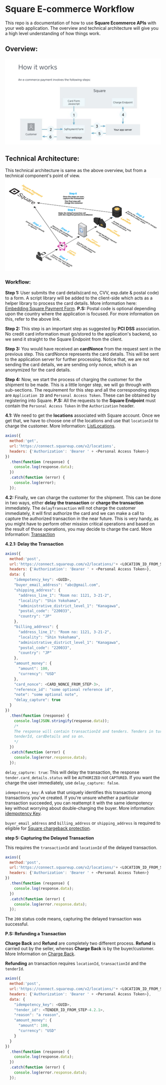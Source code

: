 # Square E-commerce Workflow
This repo is a documentation of how to use **Square Ecommerce APIs** with your web application. The overview and technical architecture will give you a high level understanding of how things work.

## Overview:
![Overview](https://raw.githubusercontent.com/lakshmantgld/square-Ecommerce-Workflow/master/readmeFiles/overview.png)

## Technical Architecture:
This technical architecture is same as the above overview, but from a technical component's point of view.
![Architecture Diagram](https://raw.githubusercontent.com/lakshmantgld/square-Ecommerce-Workflow/master/readmeFiles/architecture.png)

### Workflow:
**Step 1:** User submits the card details(card no, CVV, exp.date & postal code) to a form. A script library will be added to the client-side which acts as a helper library to process the card details. More information here: [Embedding Square Payment Form](https://docs.connect.squareup.com/articles/adding-payment-form). **P.S:** Postal code is optional depending upon the country where the application is focused. For more information on this, refer to the above link.

**Step 2:** This step is an important step as suggested by **PCI DSS** association. No credit card information must go/stored to the application's backend, so we send it straight to the Square Endpoint from the client.

**Step 3:** You would have received an **cardNonce** from the request sent in the previous step. This cardNonce represents the card details. This will be sent to the application server for further processing. Notice that, we are not sending the card details, we are sending only nonce, which is an anonymized for the card details.

**Step 4:** Now, we start the process of charging the customer for the shipment to be made. This is a little longer step, we will go through with sub-sections. The requirement for this step and all the corresponding steps are `Application ID` and `Personal Access Token`. These can be obtained by registering into Square. **P.S:** All the requests to the **Square Endpoint** must contain the `Personal Access Token` in the `Authorization` header.

**4.1:** We need to get the **locations** associated with Square account. Once we get that, we have to choose one of the locations and use that `locationId` to charge the customer. More Information: [ListLocations](https://docs.connect.squareup.com/api/connect/v2#endpoint-listlocations).

```js
axios({
  method:'get',
  url:'https://connect.squareup.com/v2/locations',
  headers: {'Authorization': 'Bearer ' + <Personal Access Token>}
})
  .then(function (response) {
    console.log(response.data);
  })
  .catch(function (error) {
    console.log(error);
  });
```

**4.2:** Finally, we can charge the customer for the shipment. This can be done in two ways, either **delay the transaction** or **charge the transaction** immediately. The `delayTransaction` will not charge the customer immediately, it will first authorize the card and we can make a call to capture the authorized transaction in the near future. This is very handy, as you might have to perform other mission critical operations and based on the result of those operations, you may decide to charge the card. More Information: [Transaction](https://docs.connect.squareup.com/api/connect/v2#endpoint-charge)

**4.2.1: Delay the Transaction**

```js
axios({
  method:'post',
  url:'https://connect.squareup.com/v2/locations/'+ <LOCATION_ID_FROM_STEP-4.1> + '/transactions',
  headers: {'Authorization': 'Bearer ' + <Personal Access Token>},
  data: {
    "idempotency_key": <GUID>,
    "buyer_email_address": "abc@gmail.com",
    "shipping_address": {
      "address_line_1": "Room no: 1121, 3-21-2",
      "locality": "Shin Yokohama",
      "administrative_district_level_1": "Kanagawa",
      "postal_code": "220033",
      "country": "JP"
    },
    "billing_address": {
      "address_line_1": "Room no: 1121, 3-21-2",
      "locality": "Shin Yokohama",
      "administrative_district_level_1": "Kanagawa",
      "postal_code": "220033",
      "country": "JP"
    },
    "amount_money": {
      "amount": 100,
      "currency": "USD"
    },
    "card_nonce": <CARD_NONCE_FROM_STEP-3>,
    "reference_id": "some optional reference id",
    "note": "some optional note",
    "delay_capture": true
  }
})
  .then(function (response) {
    console.log(JSON.stringify(response.data));
    /*
    The response will contain transactionId and tenders. Tenders in turn will contain
    tenderId, cardDetails and so on.
    */
  })
  .catch(function (error) {
    console.log(error.response.data);
  });
```
`delay_capture: true`: This will delay the transaction, the response `tender.card_details.status` will be `AUTHORIZED` not `CAPTURED`. If you want the charge the user immediately, use `delay_capture: false`.

`idempotency_key`: A value that uniquely identifies this transaction among transactions you've created. If you're unsure whether a particular transaction succeeded, you can reattempt it with the same idempotency key without worrying about double-charging the buyer. More information: [idempotency Key](https://docs.connect.squareup.com/api/connect/v2#idempotencykeys).

`buyer_email_address` and `billing_address` or `shipping_address` is required to eligible for [Square chargeback protection](https://squareup.com/help/article/5394).

**step 5: Capturing the Delayed Transaction**

This requires the `transactionId` and `locationId` of the delayed transaction.

```js
axios({
  method:'post',
  url:'https://connect.squareup.com/v2/locations/'+ <LOCATION_ID_FROM_STEP-4.1> + '/transactions/' + <TRANSACTION_ID_FROM_STEP-4.2.1> + '/capture',
  headers: {'Authorization': 'Bearer ' + <Personal Access Token>}
})
  .then(function (response) {
    console.log(response.data);
  })
  .catch(function (error) {
    console.log(error.response.data);
  });
```

The `200` status code means, capturing the delayed transaction was successful.

**P.S: Refunding a Transaction**

**Charge Back** and **Refund** are completely two different process. **Refund** is carried out by the seller, whereas **Charge Back** is by the buyer/customer. More Information on [Charge Back](https://squareup.com/help/article/5394).

**Refunding** an transaction requires `locationId`, `transactionId` and the `tenderId`.
```js
axios({
  method:'post',
  url:'https://connect.squareup.com/v2/locations/'+ <LOCATION_ID_FROM_STEP-4.1> + '/transactions/' + <TRANSACTION_ID_FROM_STEP-4.2.1> + '/refund',
  headers: {'Authorization': 'Bearer ' + <Personal Access Token>},
  data: {
    "idempotency_key": <GUID>,
    "tender_id": <TENDER_ID_FROM_STEP-4.2.1>,
    "reason": "a reason",
    "amount_money": {
      "amount": 100,
      "currency": "USD"
    }
  }
})
  .then(function (response) {
    console.log(response.data);
  })
  .catch(function (error) {
    console.log(error.response.data);
  });
```
